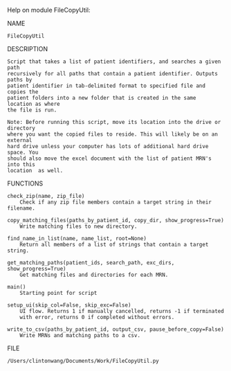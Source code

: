Help on module FileCopyUtil:

NAME

    FileCopyUtil

DESCRIPTION

    Script that takes a list of patient identifiers, and searches a given path
    recursively for all paths that contain a patient identifier. Outputs paths by
    patient identifier in tab-delimited format to specified file and copies the
    patient folders into a new folder that is created in the same  location as where
    the file is run.
    
    Note: Before running this script, move its location into the drive or directory
    where you want the copied files to reside. This will likely be on an external
    hard drive unless your computer has lots of additional hard drive space. You
    should also move the excel document with the list of patient MRN's into this
    location  as well.

FUNCTIONS

    check_zip(name, zip_file)
        Check if any zip file members contain a target string in their filename.
    
    copy_matching_files(paths_by_patient_id, copy_dir, show_progress=True)
        Write matching files to new directory.
    
    find_name_in_list(name, name_list, root=None)
        Return all members of a list of strings that contain a target string.
    
    get_matching_paths(patient_ids, search_path, exc_dirs, show_progress=True)
        Get matching files and directories for each MRN.
    
    main()
        Starting point for script
    
    setup_ui(skip_col=False, skip_exc=False)
        UI flow. Returns 1 if manually cancelled, returns -1 if terminated
        with error, returns 0 if completed without errors.
    
    write_to_csv(paths_by_patient_id, output_csv, pause_before_copy=False)
        Write MRNs and matching paths to a csv.
    
FILE

    /Users/clintonwang/Documents/Work/FileCopyUtil.py


